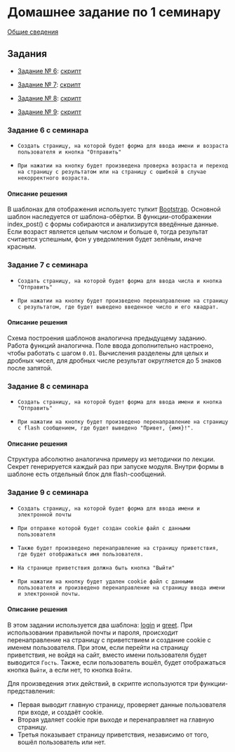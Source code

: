 # Домашнее задание по 1 семинару

[Общие сведения](../)

## Задания

- [Задание № 6](#задание-6-с-семинара): [скрипт](./task_6.py)

- [Задание № 7](#задание-7-с-семинара): [скрипт](./task_7.py)

- [Задание № 8](#задание-8-с-семинара): [скрипт](./task_8.py)

- [Задание № 9](#задание-9-с-семинара): [скрипт](./task_9.py)

### Задание 6 с семинара

- `Создать страницу, на которой будет форма для ввода имени
и возраста пользователя и кнопка "Отправить"`

- `При нажатии на кнопку будет произведена проверка
возраста и переход на страницу с результатом или на
страницу с ошибкой в случае некорректного возраста.`

#### Описание решения

В шаблонах для отображения используетс тулкит [Bootstrap](https://getbootstrap.com).
Основной шаблон наследуется от шаблона-обёртки.
В функции-отображении index_post() с формы собираются и анализирутся введённые данные. Если возраст является целым числом и больше `0`,
тогда результат считается успешным, фон у уведомления будет зелёным, иначе красным.

### Задание 7 с семинара

- `Создать страницу, на которой будет форма для ввода числа
и кнопка "Отправить"`

- `При нажатии на кнопку будет произведено
перенаправление на страницу с результатом, где будет
выведено введенное число и его квадрат.`

#### Описание решения

Схема построения шаблонов аналогична предыдущему заданию.
Работа функций аналогична.
Поле ввода дополнительно настроено, чтобы работать с шагом `0.01`.
Вычисления разделены для целых и дробных чисел, для дробных числе результат округляется до 5 знаков после запятой.

### Задание 8 с семинара

- `Создать страницу, на которой будет форма для ввода имени
и кнопка "Отправить"`

- `При нажатии на кнопку будет произведено
перенаправление на страницу с flash сообщением, где будет
выведено "Привет, {имя}!".`

#### Описание решения

Структура абсолютно аналогична примеру из методички по лекции.
Секрет генерируется каждый раз при запуске модуля.
Внутри формы в шаблоне есть отдельный блок для flash-сообщений.

### Задание 9 с семинара

- `Создать страницу, на которой будет форма для ввода имени
и электронной почты`

- `При отправке которой будет создан cookie файл с данными
пользователя`

- `Также будет произведено перенаправление на страницу
приветствия, где будет отображаться имя пользователя.`

- `На странице приветствия должна быть кнопка "Выйти"`

- `При нажатии на кнопку будет удален cookie файл с данными
пользователя и произведено перенаправление на страницу
ввода имени и электронной почты.`

#### Описание решения

В этом задании используется два шаблона: [login](./templates/forms/login.html) и [greet](./templates/greet.html). 
При использовании правильной почты и пароля, 
происходит перенаправление на страницу с приветствием и создание cookie с именем пользователя. 
При этом, если перейти на страницу приветствия, не войдя на сайт, 
вместо имени пользователя будет выводится `Гость`. 
Также, если пользователь вошёл, будет отображаться кнопка `Выйти`, а если нет, то кнопка `Войти`.

Для произведения этих действий, в скрипте используются три функции-представления:

- Первая выводит главную страницу, проверяет данные пользователя при входе, и создаёт cookie.
- Вторая удаляет cookie при выходе и перенаправляет на главную страницу.
- Третья показывает страницу приветствия, независимо от того, вошёл пользователь или нет.